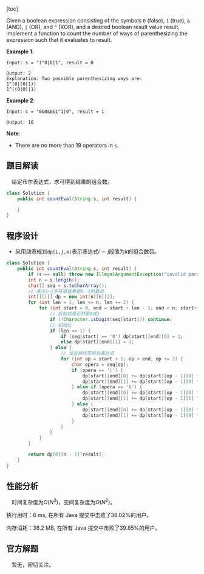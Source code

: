 [toc]

Given a boolean expression consisting of the symbols `0` (false), `1` (true), `&` (AND), `|` (OR), and `^` (XOR), and a desired boolean result value result, implement a function to count the number of ways of parenthesizing the expression such that it evaluates to result.



**Example 1**:

```
Input: s = "1^0|0|1", result = 0

Output: 2
Explanation: Two possible parenthesizing ways are:
1^(0|(0|1))
1^((0|0)|1)
```

**Example 2**:

```
Input: s = "0&0&0&1^1|0", result = 1

Output: 10
```


**Note**:

* There are no more than $19$ operators in `s`.



## 题目解读

&emsp;给定布尔表达式，求可得到结果的组合数。

```java
class Solution {
    public int countEval(String s, int result) {

    }
}
```

## 程序设计

* 采用动态规划`dp(i,j,k)`表示表达式$i \sim j$段值为$k$的组合数目。

```java
class Solution {
    public int countEval(String s, int result) {
        if (s == null) throw new IllegalArgumentException("invalid param");
        int n = s.length();
        char[] seq = s.toCharArray();
        // 表示i~j字符串结果是0、1的数目
        int[][][] dp = new int[n][n][2];
        for (int len = 1; len <= n; len += 2) {
            for (int start = 0, end = start + len - 1; end < n; start++, end++) {
                // 起始结尾必然是0或1
                if (!Character.isDigit(seq[start])) continue;
                // 初始化
                if (len == 1) {
                    if (seq[start] == '0') dp[start][end][0] = 1;
                    else dp[start][end][1] = 1;
                } else {
                    // 组合操作符前后表达式
                    for (int op = start + 1; op < end; op += 2) {
                        char opera = seq[op];
                        if (opera == '|') {
                            dp[start][end][0] += dp[start][op - 1][0] * dp[op + 1][end][0];
                            dp[start][end][1] += dp[start][op - 1][0] * dp[op + 1][end][1] + dp[start][op - 1][1] * dp[op + 1][end][0] + dp[start][op - 1][1] * dp[op + 1][end][1];
                        } else if (opera == '&') {
                            dp[start][end][0] += dp[start][op - 1][0] * dp[op + 1][end][0] + dp[start][op - 1][1] * dp[op + 1][end][0] + dp[start][op - 1][0] * dp[op + 1][end][1];
                            dp[start][end][1] += dp[start][op - 1][1] * dp[op + 1][end][1];
                        } else {
                            dp[start][end][0] += dp[start][op - 1][0] * dp[op + 1][end][0] + dp[start][op - 1][1] * dp[op + 1][end][1];
                            dp[start][end][1] += dp[start][op - 1][0] * dp[op + 1][end][1] + dp[start][op - 1][1] * dp[op + 1][end][0];
                        }
                    }
                }
            }
        }

        return dp[0][n - 1][result];
    }
}
```

## 性能分析

&emsp;时间复杂度为$O(N^3)$，空间复杂度为$O(N^2)$。

执行用时：6 ms, 在所有 Java 提交中击败了38.02%的用户。

内存消耗：38.2 MB, 在所有 Java 提交中击败了39.85%的用户。

## 官方解题

&emsp;暂无，密切关注。
